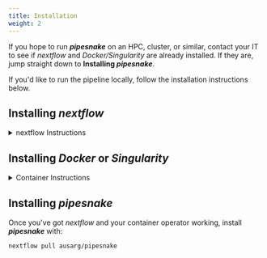 ```yaml
---
title: Installation
weight: 2
---
```


If you hope to run ***pipesnake*** on an HPC, cluster, or similar, contact your IT to see if *nextflow* and *Docker/Singularity* are already installed. If they are, jump straight down to **Installing *pipesnake***. 


If you'd like to run the pipeline locally, follow the installation instructions below.

</details>

## Installing _nextflow_
<details>
<summary>nextflow Instructions</summary>

***pipesnake*** relies on having *nextflow* installed (version >=23.04.1). 

Our advice is to follow the official [nextflow installation instructions](https://www.nextflow.io/docs/latest/install.html#installation). 

<details>
<summary>Having trouble?</summary>

For the vast majority of people *nextflow* installation should be relatively painless. If that's not you, follow along below. *nextflow* requires a recent version of Java (11+). You can check which Java you're running by opening up a terminal and typing 
```
java -version
``` 
If you need a newer version of Java, you can start by installing SDK with the command 
```
curl -s "https://get.sdkman.io" | bash
```
Once that installation has completed, close your terminal and open a fresh one. You should then be able to install a newer Java with SDK, e.g. 
```
sdk install java 17.0.6-amzn
```
Finally, you can download *nextflow* with 
```
wget -qO- https://get.nextflow.io | bash
```
then make the binary executable with 
```
chmod +x nextflow
```
Feel free to move the nextflow file to the directory of your choice, and add it to your `$PATH` variable so you can call it with `$ nextflow` instead of specifying the full path name.
</details>

</details>



## Installing _Docker_ or _Singularity_
<details>
<summary>Container Instructions</summary>

*nextflow* works by operating software that has been containerized by *Docker* or *Singularity*. Recently, *Singularity* changed their name to *Apptainer*, we'll stick with *Singularity* for consistency.

Our advice is to follow the official [*Docker*](https://docs.docker.com/engine/install/) or [*Singularity*](https://apptainer.org/docs/admin/main/installation.html). 

<details>
<summary>Having Trouble?</summary>

If you're running into trouble installing *Docker*, consider using [*Docker Desktop*](https://docs.docker.com/desktop/), a streamlined version with a useful interface. 

If you're running into trouble installing *Singularity*, try following [these instructions](https://singularity-tutorial.github.io/01-installation/).
</details>


</details>

## Installing _pipesnake_

Once you've got _nextflow_ and your container operator working, install ***pipesnake*** with:
```
nextflow pull ausarg/pipesnake
```


